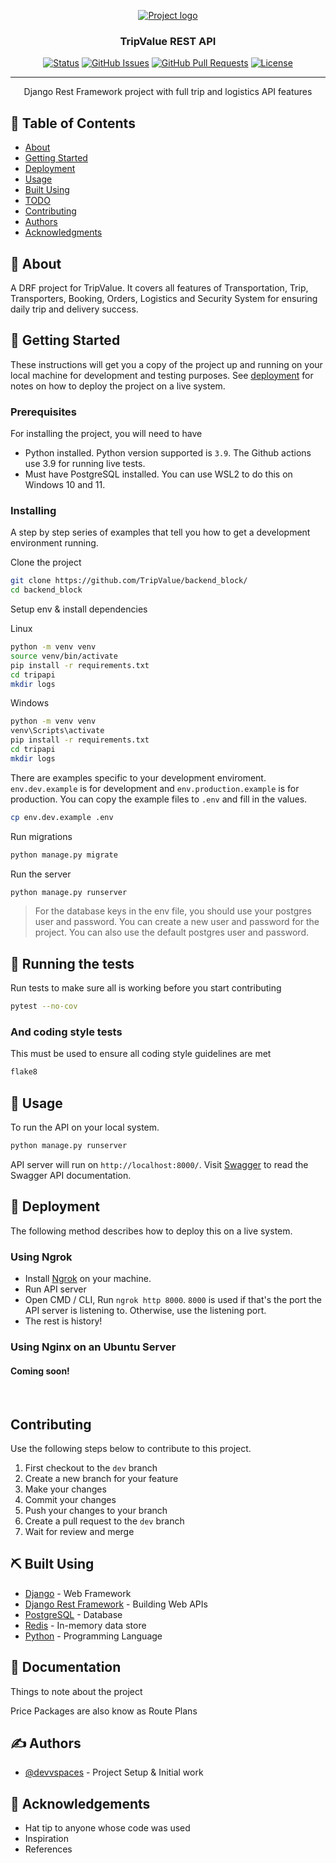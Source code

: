 <p align="center">
  <a href="" rel="noopener">
 <img src="https://www.python.org/static/img/python-logo@2x.png" alt="Project logo"></a>
</p>

<h3 align="center">TripValue REST API</h3>

<div align="center">

[![Status](https://img.shields.io/badge/status-active-success.svg)]()
[![GitHub Issues](https://img.shields.io/github/issues/kylelobo/The-Documentation-Compendium.svg)](https://github.com/TripValue/backend_block/issues)
[![GitHub Pull Requests](https://img.shields.io/github/issues-pr/kylelobo/The-Documentation-Compendium.svg)](https://github.com/TripValue/backend_block/pulls)
[![License](https://img.shields.io/badge/license-MIT-blue.svg)](/LICENSE)

</div>

---

<p align="center"> Django Rest Framework project with full trip and logistics API features
    <br> 
</p>

## 📝 Table of Contents

- [About](#about)
- [Getting Started](#getting_started)
- [Deployment](#deployment)
- [Usage](#usage)
- [Built Using](#built_using)
- [TODO](../TODO.md)
- [Contributing](../CONTRIBUTING.md)
- [Authors](#authors)
- [Acknowledgments](#acknowledgement)

## 🧐 About <a name = "about"></a>

A DRF project for TripValue. It covers all features of Transportation, Trip, Transporters, Booking, Orders, Logistics and Security System for ensuring daily trip and delivery success.

## 🏁 Getting Started <a name = "getting_started"></a>

These instructions will get you a copy of the project up and running on your local machine for development and testing purposes. See [deployment](#deployment) for notes on how to deploy the project on a live system.

### Prerequisites

For installing the project, you will need to have
- Python installed. Python version supported is `3.9`. The Github actions use 3.9 for running live tests.
- Must have PostgreSQL installed. You can use WSL2 to do this on Windows 10 and 11.

### Installing

A step by step series of examples that tell you how to get a development environment running.

Clone the project

```bash
git clone https://github.com/TripValue/backend_block/
cd backend_block
```

Setup env & install dependencies

Linux

```bash
python -m venv venv
source venv/bin/activate
pip install -r requirements.txt
cd tripapi
mkdir logs
```

Windows

```bash
python -m venv venv
venv\Scripts\activate
pip install -r requirements.txt
cd tripapi
mkdir logs
```

There are examples specific to your development enviroment. `env.dev.example` is for development and `env.production.example` is for production. You can copy the example files to `.env` and fill in the values.

```bash
cp env.dev.example .env
```

Run migrations

```bash
python manage.py migrate
```

Run the server

```bash
python manage.py runserver
```


> For the database keys in the env file, you should use your postgres user and password. You can create a new user and password for the project. You can also use the default postgres user and password.


## 🔧 Running the tests <a name = "tests"></a>

Run tests to make sure all is working before you start contributing

```bash
pytest --no-cov
```

### And coding style tests

This must be used to ensure all coding style guidelines are met

```bash
flake8
```

## 🎈 Usage <a name="usage"></a>

To run the API on your local system.

```bash
python manage.py runserver
```

API server will run on `http://localhost:8000/`. Visit [Swagger](http://localhost:8000/admin/api/docs/) to read the Swagger API documentation.


## 🚀 Deployment <a name = "deployment"></a>

The following method describes how to deploy this on a live system.

### Using Ngrok
- Install [Ngrok](https://ngrok.com/docs/getting-started) on your machine.
- Run API server
- Open CMD / CLI, Run `ngrok http 8000`. `8000` is used if that's the port the API server is listening to. Otherwise, use the listening port.
- The rest is history!


### Using Nginx on an Ubuntu Server
#### Coming soon!
<!-- A deploy script.sh should be created to automate the deployment on a new server -->
<br>


## Contributing

Use the following steps below to contribute to this project.

1. First checkout to the `dev` branch
2. Create a new branch for your feature
3. Make your changes
4. Commit your changes
5. Push your changes to your branch
6. Create a pull request to the `dev` branch
7. Wait for review and merge


## ⛏️ Built Using <a name = "built_using"></a>

- [Django](https://www.djangoproject.com/) - Web Framework
- [Django Rest Framework](https://www.django-rest-framework.org/) - Building Web APIs
- [PostgreSQL](https://www.postgresql.org/) - Database
- [Redis](https://redis.io/) - In-memory data store
- [Python](https://www.python.org/) - Programming Language


## :book: Documentation <a name = "documentation"></a>

Things to note about the project

Price Packages are also know as Route Plans

## ✍️ Authors <a name = "authors"></a>

- [@devvspaces](https://github.com/devvspaces) - Project Setup & Initial work

## 🎉 Acknowledgements <a name = "acknowledgement"></a>

- Hat tip to anyone whose code was used
- Inspiration
- References
